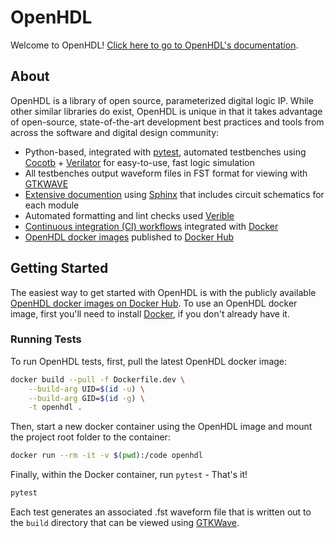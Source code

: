 [CI]: https://github.com/bensampson5/openhdl/actions
[COCOTB]: https://github.com/cocotb/cocotb
[DOCKER]: https://www.docker.com/
[DOCKER_HUB]: https://hub.docker.com/
[DOCS]: https://openhdl.readthedocs.io/en/latest/
[GTKWAVE]: http://gtkwave.sourceforge.net/
[OPENHDL_DOCKER_HUB]: https://hub.docker.com/repository/docker/bensampson5/openhdl
[PYTEST]: [https://docs.pytest.org/en/6.2.x/]
[SPHINX]: https://www.sphinx-doc.org/en/master/
[VERIBLE]: https://github.com/google/verible
[VERILATOR]: https://github.com/verilator/verilator

# OpenHDL
Welcome to OpenHDL! [Click here to go to OpenHDL's documentation][DOCS].

## About

OpenHDL is a library of open source, parameterized digital logic IP. While other similar libraries do exist,
OpenHDL is unique in that it takes advantage of open-source, state-of-the-art development best practices and tools from
across the software and digital design community:
- Python-based, integrated with [pytest][PYTEST], automated testbenches using [Cocotb][COCOTB] + [Verilator][VERILATOR]
  for easy-to-use, fast logic simulation
- All testbenches output waveform files in FST format for viewing with [GTKWAVE]
- [Extensive documention][DOCS] using [Sphinx][SPHINX] that includes circuit schematics for each module
- Automated formatting and lint checks used [Verible][VERIBLE]
- [Continuous integration (CI) workflows][CI] integrated with [Docker][DOCKER]
- [OpenHDL docker images][OPENHDL_DOCKER_HUB] published to [Docker Hub][DOCKER_HUB]


## Getting Started

The easiest way to get started with OpenHDL is with the publicly available [OpenHDL docker images on Docker Hub][OPENHDL_DOCKER_HUB].
To use an OpenHDL docker image, first you'll need to install [Docker](https://www.docker.com/get-started), if you don't already have it.

### Running Tests

To run OpenHDL tests, first, pull the latest OpenHDL docker image:

```bash
docker build --pull -f Dockerfile.dev \
    --build-arg UID=$(id -u) \
    --build-arg GID=$(id -g) \
    -t openhdl .
```

Then, start a new docker container using the OpenHDL image and mount the project root folder to the container:

```bash
docker run --rm -it -v $(pwd):/code openhdl
```

Finally, within the Docker container, run `pytest` - That's it!
```bash
pytest
```

Each test generates an associated .fst waveform file that is written out to the `build` directory that can be viewed
using [GTKWave][GTKWAVE].
